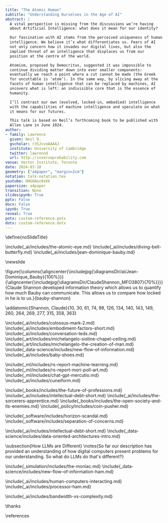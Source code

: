 ```yaml
---
title: "The Atomic Human"
subtitle: "Understanding Ourselves in the Age of AI"
abstract: |
  A vital perspective is missing from the discussions we’re having
  about Artificial Intelligence: what does it mean for our identity?

  Our fascination with AI stems from the perceived uniqueness of human
  intelligence. We believe it’s what differentiates us. Fears of AI
  not only concern how it invades our digital lives, but also the
  implied threat of an intelligence that displaces us from our
  position at the centre of the world.

  Atomism, proposed by Democritus, suggested it was impossible to
  continue dividing matter down into ever smaller components:
  eventually we reach a point where a cut cannot be made (the Greek
  for uncuttable is ‘atom’). In the same way, by slicing away at the
  facets of human intelligence that can be replaced by machines, AI
  uncovers what is left: an indivisible core that is the essence of
  humanity.

  I’ll contrast our own (evolved, locked-in, embodied) intelligence
  with the capabilities of machine intelligence and speculate on what
  it means for our futures.

  This talk is based on Neil’s forthcoming book to be published with
  Allen Lane in June 2024.
author:
- family: Lawrence
  given: Neil D.
  gscholar: r3SJcvoAAAAJ
  institute: University of Cambridge
  twitter: lawrennd
  url: http://inverseprobability.com
venue: Vector Institute, Toronto
date: 2024-03-28
geometry: ["a4paper", "margin=2cm"]
notation: talk-notation.tex
youtube: HHGGNac0sKk
papersize: a4paper
transition: None
slidesipynb: True
pptx: False
docx: False
ipynb: True
reveal: True
potx: custom-reference.potx 
dotx: custom-reference.dotx
---
```

\define{noSlideTitle}

\include{_ai/includes/the-atomic-eye.md}
\include{_ai/includes/diving-bell-butterfly.md}
\include{_ai/includes/jean-dominique-bauby.md}

\newslide

\figure{\columns{\aligncenter{\includejpg{\diagramsDir/ai/Jean-Dominique_Bauby}{100%}}}{\aligncenter{\includejpg{\diagramsDir/ClaudeShannon_MFO3807}{70%}}}}{Claude Shannon developed information theory which allows us to quantify how much Bauby can communicate. This allows us to compare how locked in he is to us.}{bauby-shannon}

\addatomic{Shannon, Claude}{10, 30, 61, 74, 98, 126, 134, 140, 143, 149, 260, 264, 269, 277, 315, 358, 363}

\include{_ai/includes/colossus-mark-2.md}
\include{_ai/includes/embodiment-factors-short.md}
\include{_ai/includes/conversation-tedx.md}
\include{_art/includes/michelangelo-sistine-chapel-ceiling.md}
\include{_art/includes/michelangelo-the-creation-of-man.md}
\include{_data-science/includes/new-flow-of-information.md}
\include{_ai/includes/baby-shoes.md}

\include{_ml/includes/rs-report-machine-learning.md}
\include{_ml/includes/rs-report-mori-poll-art.md}
\include{_ml/includes/chat-gpt-mercutio.md}
\include{_ai/includes/cuneiform.md}

\include{_books/includes/the-future-of-professions.md}
\include{_ai/includes/intellectual-debt-short.md}
\include{_ai/includes/the-sorcerers-apprentice.md}
\include{_books/includes/the-open-society-and-its-enemies.md}
\include{_policy/includes/coin-pusher.md}

\include{_software/includes/horizon-scandal.md}
\include{_software/includes/separation-of-concerns.md}

\include{_ai/includes/intellectual-debt-short.md}
\include{_data-science/includes/data-oriented-architectures-intro.md}

\subsection{How LLMs are Different}
\notes{So far our description has provided an understanding of how digital computers present problems for our understanding. So what do LLMs do that's different?}

\include{_simulation/includes/the-moniac.md}
\include{_data-science/includes/new-flow-of-information-ham.md}

\include{_ai/includes/human-computers-interacting.md}
\include{_ai/includes/processor-ham.md}

\include{_ai/includes/bandwidth-vs-complexity.md}


\thanks

\references
